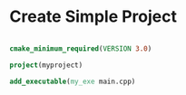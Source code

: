 # Create Simple Project

``` cmake

cmake_minimum_required(VERSION 3.0)

project(myproject)

add_executable(my_exe main.cpp)

```
